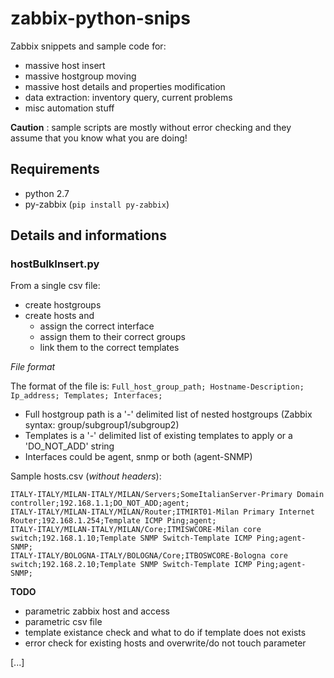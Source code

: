# zabbix-python-snips

Zabbix snippets and sample code for:

- massive host insert
- massive hostgroup moving
- massive host details and properties modification 
- data extraction: inventory query, current problems
- misc automation stuff

**Caution** : sample scripts are mostly without error checking and they assume that you know what you are doing!


## Requirements

- python 2.7
- py-zabbix (`pip install py-zabbix`)


## Details and informations



### hostBulkInsert.py

From a single csv file:
- create hostgroups
- create hosts and
    - assign the correct interface
    - assign them to their correct groups
    - link them to the correct templates


*File format*

The format of the file is: `Full_host_group_path; Hostname-Description; Ip_address; Templates; Interfaces;`

- Full hostgroup path is a '-' delimited list of nested hostgroups (Zabbix syntax: group/subgroup1/subgroup2)
- Templates is a '-' delimited list of existing templates to apply or a 'DO_NOT_ADD' string
- Interfaces could be agent, snmp or both (agent-SNMP)


Sample hosts.csv (*without headers*):

```
ITALY-ITALY/MILAN-ITALY/MILAN/Servers;SomeItalianServer-Primary Domain controller;192.168.1.1;DO_NOT_ADD;agent;
ITALY-ITALY/MILAN-ITALY/MILAN/Router;ITMIRT01-Milan Primary Internet Router;192.168.1.254;Template ICMP Ping;agent;
ITALY-ITALY/MILAN-ITALY/MILAN/Core;ITMISWCORE-Milan core switch;192.168.1.10;Template SNMP Switch-Template ICMP Ping;agent-SNMP;
ITALY-ITALY/BOLOGNA-ITALY/BOLOGNA/Core;ITBOSWCORE-Bologna core switch;192.168.2.10;Template SNMP Switch-Template ICMP Ping;agent-SNMP;
```

**TODO**
- parametric zabbix host and access
- parametric csv file
- template existance check and what to do if template does not exists
- error check for existing hosts and overwrite/do not touch parameter




[...]

    


